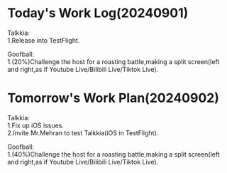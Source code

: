 # Today's Work Log(20240901)
Talkkia:\
1.Release into TestFlight.

Goofball:\
1.(20%)Challenge the host for a roasting battle,making a split screen(left and right,as if Youtube Live/Bilibili Live/Tiktok Live).
# Tomorrow's Work Plan(20240902)
Talkkia:\
1.Fix up iOS issues.\
2.Invite Mr.Mehran to test Talkkia(iOS in TestFlight).

Goofball:\
1.(40%)Challenge the host for a roasting battle,making a split screen(left and right,as if Youtube Live/Bilibili Live/Tiktok Live).
